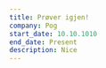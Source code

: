 ```yaml
---
title: Prøver igjen!
company: Pog
start_date: 10.10.1010
end_date: Present
description: Nice
---
```

